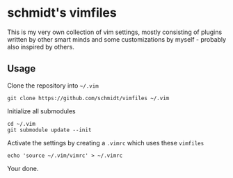 # schmidt's vimfiles

This is my very own collection of vim settings, mostly consisting of plugins
written by other smart minds and some customizations by myself - probably also
inspired by others.

## Usage

Clone the repository into `~/.vim`

    git clone https://github.com/schmidt/vimfiles ~/.vim

Initialize all submodules

    cd ~/.vim
    git submodule update --init

Activate the settings by creating a `.vimrc` which uses these `vimfiles`

    echo 'source ~/.vim/vimrc' > ~/.vimrc

Your done.
